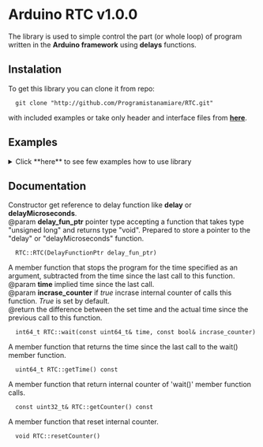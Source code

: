 # Arduino RTC v1.0.0

The library is used to simple control the part (or whole loop) of program written in the **Arduino framework** using **delays** functions.

## Instalation

To get this library you can clone it from repo:
```
  git clone "http://github.com/Programistanamiare/RTC.git"
```
with included examples or take only header and interface files from <a href="http://github.com/Programistanamiare/RTC/tree/master/src">**here**</a>.

## Examples

<details>
<summary>Click **here** to see few examples how to use library</summary>

### Same time loop

```
  #include "RTC.hpp"

  // pass the body of 'delay' or 'delayMicroseconds' as an argument. The 'delay' function is set by default.
  RTC rtc(delay)

  void setup()
  {
    Serial.begin(9600);
  }

  void loop()
  {
    rtc.wait(1000) // a member function that stops the program running for exactly one second.
    Serial.println("Called every exactly one second.") 
    if (rtc.getCounter() == 5) { // a member function that get number of calls 'rtc.wait' function.
      Serial.println("Called every exacly five seconds.");
      rtc.resetCounter(); // reset internal counter.
    }
  }

```

### Same interval beetwen part of program

```
  #include "RTC.hpp"

  // pass the body of 'delay' or 'delayMicroseconds' as an argument. The 'delay' function is set by default.
  RTC rtc(delayMicroseconds)

  void setup()
  {
    Serial.begin(9600);
  }

  void loop()
  {
    // first part of program 
    Serial.println("First part of program loop.")
    rtc.wait(90, false); // wait 90 microseconds - execution time of the first part of the program (without incrementing the counter).
    // second part of program
    Serial.println("Second part of program loop.")
    rtc.wait(10, false); // wait 10 microseconds - execution time of the second part of the program (without incrementing the counter).
    // third part of program
    Serial.println("Third part of program loop.")
    rtc.wait(50, false); // wait 50 microseconds - exectuin time of the third part of the program (without incrementing the counter).
    if (rtc.getCounter() % 3 == 0) // every third loop of program...
    {
      // do something
      Serial.println("Every third loop of program.")
    }
    rtc.wait(50) // wait 50 microseconds - exectuin time of the third part of the program (with incrementing the counter).
  }

```

</details>


## Documentation

Constructor get reference to delay function like **delay** or **delayMicroseconds**.<br>
@param **delay_fun_ptr** pointer type accepting a function that takes type "unsigned long" and returns type "void". Prepared to store a pointer to the "delay" or "delayMicroseconds" function.
```
  RTC::RTC(DelayFunctionPtr delay_fun_ptr) 
``` 

A member function that stops the program for the time specified as an argument, subtracted from the time since the last call to this function.<br>
@param **time** implied time since the last call.<br>
@param **incrase_counter** if <i>true</i> incrase internal counter of calls this function. <i>True</i> is set by default.<br>
@return the difference between the set time and the actual time since the previous call to this function.
```
  int64_t RTC::wait(const uint64_t& time, const bool& incrase_counter) 
``` 

A member function that returns the time since the last call to the wait() member function.
```
  uint64_t RTC::getTime() const
```

A member function that return internal counter of 'wait()' member function calls.
```
  const uint32_t& RTC::getCounter() const
```

A member function that reset internal counter.
```
  void RTC::resetCounter()
```  